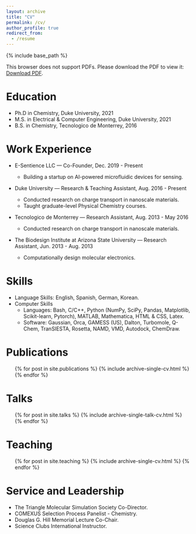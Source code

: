 ```yaml
---
layout: archive
title: "CV"
permalink: /cv/
author_profile: true
redirect_from:
  - /resume
---
```


{% include base_path %}



<p>This browser does not support PDFs. Please download the PDF to view it: <a href="/files/paper1.pdf">Download PDF</a>.</p>



Education
======
* Ph.D in Chemistry, Duke University, 2021
* M.S. in Electrical & Computer Engineering, Duke University, 2021 
* B.S. in Chemistry, Tecnologico de Monterrey, 2016

Work Experience
======
* E-Sentience LLC — Co-Founder, Dec. 2019 - Present
  * Building a startup on AI-powered microfluidic devices for sensing. 

* Duke University — Research & Teaching Assistant, Aug. 2016 - Present
  * Conducted research on charge transport in nanoscale materials.  
  * Taught graduate-level Physical Chemistry courses. 

* Tecnologico de Monterrey — Research Assistant, Aug. 2013 - May 2016
  * Conducted research on charge transport in nanoscale materials. 

* The Biodesign Institute at Arizona State University — Research Assistant, Jun. 2013 - Aug. 2013
  * Computationally design molecular electronics.  
  
Skills
======
* Language Skills: English, Spanish, German, Korean.
* Computer Skills
  * Languages: Bash, C/C++, Python (NumPy, SciPy, Pandas, Matplotlib, Scikit-learn, Pytorch), MATLAB, Mathematica, HTML & CSS, Latex.
  * Software: Gaussian, Orca, GAMESS (US), Dalton, Turbomole, Q-Chem, TranSIESTA, Rosetta, NAMD, VMD, Autodock, ChemDraw.

Publications
======
  <ul>{% for post in site.publications %}
    {% include archive-single-cv.html %}
  {% endfor %}</ul>
  
Talks
======
  <ul>{% for post in site.talks %}
    {% include archive-single-talk-cv.html %}
  {% endfor %}</ul>
  
Teaching
======
  <ul>{% for post in site.teaching %}
    {% include archive-single-cv.html %}
  {% endfor %}</ul>
  
Service and Leadership
======
* The Triangle Molecular Simulation Society Co-Director.
* COMEXUS Selection Process Panelist - Chemistry.
* Douglas G. Hill Memorial Lecture Co-Chair.
* Science Clubs International Instructor.
